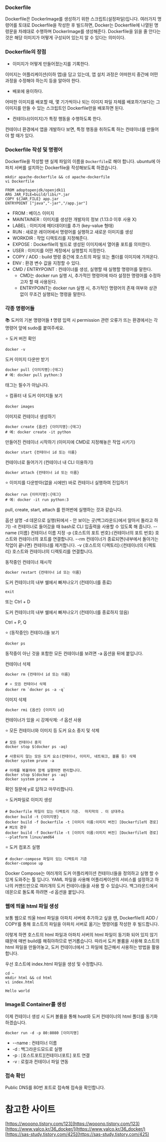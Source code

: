 ### Dockerfile

Dockerfile은 DockerImage를 생성하기 위한 스크립트(설정파일)입니다. 여러가지 명령어를 토대로 Dockerfile을 작성한 후 빌드하면, Docker는 Dockerfile에 나열된 명령문을 차례대로 수행하며 DockerImage를 생성해준다. 
Dockerfile을 읽을 줄 안다는 것은 해당 이미지가 어떻게 구성되어 있는지 알 수 있다는 의미이다. 

### Dockerfile의 장점

- 이미지가 어떻게 만들어졌는지를 기록한다. 

이미지는 어플리케이션(이하 앱)을 담고 있는데, 앱 설치 과정은 어떠한지 중간에 어떤 과정을 수정해야 하는지 등을 알아야 한다. 

- 배포에 용이하다. 

어떠한 이미지를 배포할 때, 몇 기가씩이나 되는 이미지 파일 자체를 배포하기보다는 그 이미지를 만들 수 있는 스크립트인 Dockerfile만을 배포하면 된다. 

- 컨테이너(이미지)가 특정 행동을 수행하도록 한다. 

컨테이너 환경에서 앱을 개발하다 보면, 특정 행동을 취하도록 하는 컨테이너를 만들어야 할 때가 있다. 

### Dockerfile 작성 및 명령어

Dockerfile을 작성할 땐 실제 파일의 이름을 `Dockerfile`로 해야 합니다. 
ubuntu에 아파치 서버를 설치하는 Dockerfile을 작성해보도록 하겠습니다. 

```shell
mkdir apache-dockerfile && cd apache-dockerfile
vi Dockerfile
```

```shell
FROM adoptopenjdk/openjdk11
ARG JAR_FILE=build/libs/*.jar
COPY ${JAR_FILE} app.jar
ENTRYPOINT ["java","-jar","/app.jar"]
```

- FROM : 베이스 이미지
- MAINTAINER : 이미지를 생성한 개발자의 정보 (1.13.0 이후 사용 X)
- LABEL : 이미지에 메타데이터를 추가 (key-value 형태)
- RUN : 새로운 레이어에서 명령어를 실행하고 새로운 이미지를 생성 
- WORKDIR : 작업 디렉토리를 지정해준다. 
- EXPOSE : Dockerfile의 빌드로 생성된 이미지에서 열어줄 포트를 의미한다. 
- USER : 이미지를 어떤 계정에서 실행할지 지정한다. 
- COPY / ADD : build 명령 중간에 호스트의 파일 또는 폴더를 이미지에 가져온다. 
- ENV : 환경 변수 값을 지정할 수 있다. 
- CMD / ENTRYPOINT : 컨테이너를 생성, 실행할 때 실행할 명령어를 말한다. 
  - CMD는 docker run 실행 시, 추가적인 명령어에 따라 설정한 명령어를 수정하고자 할 때 사용된다. 
  - ENTRYPOINT는 docker run 실행 시, 추가적인 명령어의 존재 여부와 상관 없이 무조건 실행되는 명령을 말한다. 

### 각종 명령어들

📚 도커의 기본 명령어들
❗️ 명령 입력 시 permission 관련 오류가 뜨는 환경에서는 각 명령어 앞에 sudo를 붙여주세요.

⭐️ 도커 버전 확인

```shell
docker -v
```

도커 이미지 다운만 받기

```shell
docker pull {이미지명}:{태그}
# 예: docker pull python:3
```

태그는 필수가 아닙니다.

⭐️ 컴퓨터 내 도커 이미지들 보기

```shell
docker images 
```

이미지로 컨테이너 생성하기

```shell
docker create {옵션} {이미지명}:{태그}
# 예: docker create -it python
```

만들어진 컨테이너 시작하기 (이미지에 CMD로 지정해놓은 작업 시키기)

```shell
docker start {컨테이너 id 또는 이름}
```

컨테이너로 들어가기 (컨테이너 내 CLI 이용하기)

```shell
docker attach {컨테이너 id 또는 이름}
```

⭐️ 이미지를 다운받아(없을 시에만) 바로 컨테이너 실행하여 진입하기

```shell
docker run {이미지명}:{태그}
# 예: docker -it run python:3
```

pull, create, start, attach 를 한꺼번에 실행하는 것과 같습니다.

옵션	설명
-d	데몬으로 실행(뒤에서 - 안 보이는 곳(백그라운드)에서 알아서 돌라고 하기)
-it	컨테이너로 들어갔을 때 bash로 CLI 입출력을 사용할 수 있도록 해 줍니다.
--name {이름}	컨테이너 이름 지정
-p {호스트의 포트 번호}:{컨테이너의 포트 번호}	호스트와 컨테이너의 포트를 연결합니다.
--rm	컨테이너가 종료되면{내부에서 돌아가는 작업이 끝나면} 컨테이너를 제거합니다.
-v {호스트의 디렉토리}:{컨테이너의 디렉토리}	호스트와 컨테이너의 디렉토리를 연결합니다.

동작중인 컨테이너 재시작

```shell
docker restart {컨테이너 id 또는 이름}
```

도커 컨테이너의 내부 쉘에서 빠져나오기 (컨테이너를 종료)

```shell
exit
```

또는 Ctrl + D

도커 컨테이너의 내부 쉘에서 빠져나오기 (컨테이너를 종료하지 않음)

Ctrl + P, Q

⭐️ (동작중인) 컨테이너들 보기

```shell
docker ps
```
동작중이 아닌 것을 포함한 모든 컨테이너를 보려면 -a 옵션을 뒤에 붙입니다.

컨테이너 삭제

```shell
docker rm {컨테이너 id 또는 이름}

# ⭐️ 모든 컨테이너 삭제
docker rm `docker ps -a -q`
```
이미지 삭제

```shell
docker rmi {옵션} {이미지 id}
```

컨테이너가 있을 시 강제삭제: -f 옵션 사용

⭐️ 모든 컨테이너와 이미지 등 도커 요소 중지 및 삭제

```shell
# 모든 컨테이너 중지
docker stop $(docker ps -aq)

# 사용되지 않는 모든 도커 요소(컨테이너, 이미지, 네트워크, 볼륨 등) 삭제
docker system prune -a
```

```shell
# 아래를 복붙하여 함께 실행하면 편리합니다.
docker stop $(docker ps -aq)
docker system prune -a
```

확인 질문에 y로 답하고 마무리합니다.

⭐️ 도커파일로 이미지 생성

```shell
# Dockerfile 파일이 있는 디렉토리 기준.  마지막의 . 이 상대주소
docker build -t {이미지명} .
docker build -f Dockerfile -t [이미지 이름:이미지 버전] [Dockerfile의 경로]
# M1의 경우
docker build -f Dockerfile -t [이미지 이름:이미지 버전] [Dockerfile의 경로] --platform linux/amd64
```

⭐️ 도커 컴포즈 실행

```shell
# docker-compose 파일이 있는 디렉토리 기준
docker-compose up
```

Docker Compose는 여러개의 도커 어플리케이션 컨테이너들을 정의하고 실행 할 수 있게 도와주는 툴 입니다. YAML 파일을 사용해 어플리케이션의 서비스를 설정하고 하나의 커맨드만으로 여러개의 도커 컨테이너들을 사용 할 수 있습니다.
백그라운드에서 데몬으로 돌도록 하려면 -d 옵션을 붙입니다.


### 웹에 띄울 html 파일 생성

보통 웹으로 띄울 html 파일을 아파치 서버에 추가하고 싶을 땐, Dockerfile의 ADD / COPY를 통해 호스트의 파일을 아파치 서버로 옮기는 명령어를 작성한 후 빌드합니다. 

이렇게 하면 호스트의 html 파일과 아파치 서버의 html 파일이 동기화 되어 있지 않기 떄문에 매번 build를 해줘야하므로 번거롭습니다. 따라서 도커 볼륨을 사용해 호스트의 html 파일을 만들어놓고, 도커 컨테이너에서 그 파일에 접근해서 사용하는 방법을 활용합니다. 

우선 호스트에 index.html 파일을 생성 및 수정합니다.

```shell
cd ~
mkdir html && cd html
vi index.html
```

```shell
Hello world
```

### Image로 Container를 생성

이제 컨테이너 생성 시 도커 볼륨을 통해 host와 도커 컨테이너의 html 폴더를 동기화 하겠습니다.

```shell
docker run -d -p 80:8080 [이미지명]
```

- --name : 컨테이너 이름
- -d : 백그라운드모드로 실행
- -p : [호스트포트][컨테이너포트] 포트 연결
- -v : 로컬과 컨테이너 파일 연동

### 접속 확인

Public DNS를 80번 포트로 접속해 접속을 확인합니다.

# 참고한 사이트

[https://wooono.tistory.com/123](https://wooono.tistory.com/123)
[https://www.yalco.kr/36_docker/](https://www.yalco.kr/36_docker/)
[https://sas-study.tistory.com/425](https://sas-study.tistory.com/425)